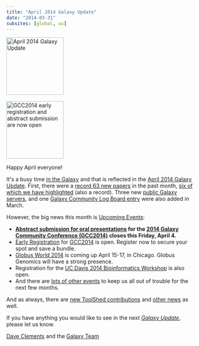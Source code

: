 ```yaml
---
title: "April 2014 Galaxy Update"
date: "2014-03-31"
subsites: [global, us]
---
```

<div class='right'>
<a href='/galaxy-updates/2014-04/'><img src="/images/logos/GalaxyUpdate200.png" alt="April 2014 Galaxy Update" width=150 /></a>
<br /><br />
<a href='/galaxy-updates/2014-04/#gcc2014-june-30---july-2-baltimore'><img src="/images/logos/GCC2014LogoWide200.png" alt="GCC2014 early registration and abstract submission are now open" width="150" /></a>
</div>

Happy April everyone!  

It's a busy time [in the Galaxy](/galaxy-updates/2014-04/) and that is reflected in the [April 2014 Galaxy Update](/galaxy-updates/2014-04/).  First, there were a [record 63 new papers](/galaxy-updates/2014-04/#new-papers) in the past month, [six of which we have highlighted](/galaxy-updates/2014-04/#new-papers) (also a record).  Three new [public Galaxy servers](/galaxy-updates/2014-04/#new-public-servers), and one [Galaxy Community Log Board entry](/galaxy-updates/2014-04/#galaxy-community-hubs) were also added in March.

However, the big news this month is [Upcoming Events](/galaxy-updates/2014-04/#events):

* **[Abstract submission for oral presentations](/galaxy-updates/2014-04/#oral-presentation-abstract-submission-closes-april-4) for the [2014 Galaxy Community Conference (GCC2014)](/galaxy-updates/2014-04/#gcc2014-june-30---july-2-baltimore) closes this Friday, April 4.**
* [Early Registration](/galaxy-updates/2014-04/#registration-is-open) for [GCC2014](/galaxy-updates/2014-04/#gcc2014-june-30---july-2-baltimore) is open. Register now to secure your spot and save a bundle.
* [Globus World 2014](/galaxy-updates/2014-04/#globus-world-2014) is coming up April 15-17, in Chicago.  Globus Genomics will have a strong presence.
* Registration for the [UC Davis 2014 Bioinformatics Workshop](/galaxy-updates/2014-04/#uc-davis-2014-bioinformatics-workshop) is also open.
* And there are [lots of other events](/galaxy-updates/2014-04/#other-events) to keep us all out of trouble for the next few months.

And as always, there are [new ToolShed contributions](/galaxy-updates/2014-04/#toolshed-contributions) and [other news](/galaxy-updates/2014-04/#other-news) as well.

If you have anything you would like to see in the next *[Galaxy Update](/galaxy-updates/)*, please let us know.

[Dave Clements](/people/dave-clements/) and the [Galaxy Team](/galaxy-team/)
